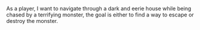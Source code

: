 As a player, I want to navigate through a dark and eerie house while being chased by a 
terrifying monster, the goal is either to find a way to escape or destroy the monster.
